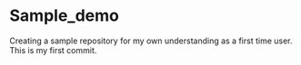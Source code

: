 # Sample_demo
Creating a sample repository for my own understanding as a first time user.
This is my first commit.
